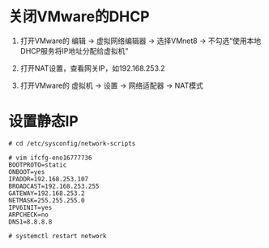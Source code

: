 # 关闭VMware的DHCP
1. 打开VMware的 编辑 -> 虚拟网络编辑器 -> 选择VMnet8 -> 不勾选“使用本地DHCP服务将IP地址分配给虚拟机”

2. 打开NAT设置，查看网关IP，如192.168.253.2

3. 打开VMware的 虚拟机 -> 设置 -> 网络适配器 -> NAT模式

# 设置静态IP
```
# cd /etc/sysconfig/network-scripts

# vim ifcfg-eno16777736
BOOTPROTO=static
ONBOOT=yes
IPADDR=192.168.253.107
BROADCAST=192.168.253.255
GATEWAY=192.168.253.2
NETMASK=255.255.255.0
IPV6INIT=yes
ARPCHECK=no
DNS1=8.8.8.8

# systemctl restart network
```
